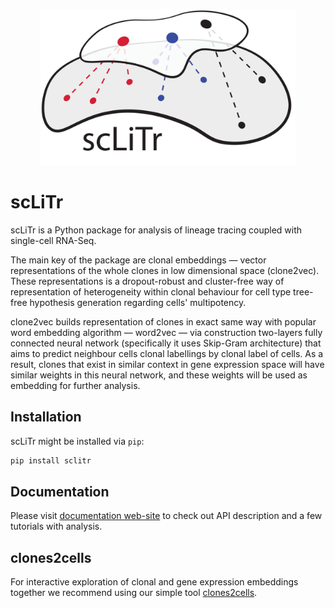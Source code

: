 <p align="center"><a href="https://sclitr.readthedocs.io"><img src="docs/source/logo.png" height="250"></a></p>

# scLiTr

scLiTr is a Python package for analysis of lineage tracing coupled with single-cell RNA-Seq.

The main key of the package are clonal embeddings — vector representations of the whole clones
in low dimensional space (clone2vec). These representations is a dropout-robust and cluster-free
way of representation of heterogeneity within clonal behaviour for cell type tree-free hypothesis
generation regarding cells' multipotency.

clone2vec builds representation of clones in exact same way with popular word embedding algorithm — word2vec —
via construction two-layers fully connected neural network (specifically it uses Skip-Gram architecture) that
aims to predict neighbour cells clonal labellings by clonal label of cells. As a result, clones that exist in
similar context in gene expression space will have similar weights in this neural network, and these weights
will be used as embedding for further analysis.

## Installation

scLiTr might be installed via `pip`:
```bash
pip install sclitr
```

## Documentation

Please visit [documentation web-site](https://sclitr.readthedocs.io) to check out API description and a few
tutorials with analysis.

## clones2cells

For interactive exploration of clonal and gene expression embeddings together we recommend using
our simple tool [clones2cells](https://github.com/serjisa/clones2cells_app).
